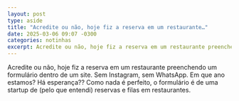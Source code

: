 ```yaml
---
layout: post
type: aside
title: "Acredite ou não, hoje fiz a reserva em um restaurante…"
date: 2025-03-06 09:07 -0300
categories: notinhas
excerpt: Acredite ou não, hoje fiz a reserva em um restaurante preenchendo um formulário dentro de um site. Sem Instagram, sem WhatsApp. Em que ano estamos? Há esperança?? Como nada é perfeito, o formulário é de uma startup de (pelo que entendi) reservas e filas em restaurantes.
---
```

Acredite ou não, hoje fiz a reserva em um restaurante preenchendo um formulário dentro de um site. Sem Instagram, sem WhatsApp. Em que ano estamos? Há esperança?? Como nada é perfeito, o formulário é de uma startup de (pelo que entendi) reservas e filas em restaurantes.